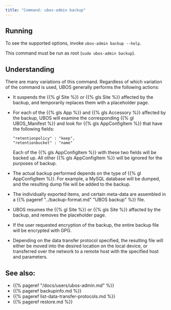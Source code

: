 ```yaml
---
title: "Command: ubos-admin backup"
---
```


## Running

To see the supported options, invoke ``ubos-admin backup --help``.

This command must be run as root (``sudo ubos-admin backup``).

## Understanding

There are many variations of this command. Regardless of which variation of the command is
used, UBOS generally performs the following actions:

* It suspends the {{% gl Site %}} or {{% gls Site %}} affected by the backup, and temporarily
  replaces them with a placeholder page.

* For each of the {{% gls App %}} and {{% gls Accessory %}} affected by the
  backup, UBOS will examine the corresponding {{% gl UBOS_Manifest %}} and look for
  {{% gls AppConfigItem %}} that have the following fields:

  ```
  "retentionpolicy" : "keep",
  "retentionbucket" : "name"
  ```

  Each of the {{% gls AppConfigItem %}} with these two fields will be backed
  up. All other {{% gls AppConfigItem %}} will be ignored for the purposes of backup.

* The actual backup performed depends on the type of {{% gl AppConfigItem %}}. For
  example, a MySQL database will be dumped, and the resulting dump file will be
  added to the backup.

* The individually exported items, and certain meta-data are assembled in a
  {{% pageref "../backup-format.md" "UBOS backup" %}} file.

* UBOS resumes the {{% gl Site %}} or {{% gls Site %}} affacted by the backup, and removes
  the placeholder page.

* If the user requested encryption of the backup, the entire backup file will be
  encrypted with GPG.

* Depending on the data transfer protocol specified, the resulting file will either be
  moved into the desired location on the local device, or transferred over the network
  to a remote host with the specified host and parameters.

## See also:

* {{% pageref "/docs/users/ubos-admin.md" %}}
* {{% pageref backupinfo.md %}}
* {{% pageref list-data-transfer-protocols.md %}}
* {{% pageref restore.md %}}
